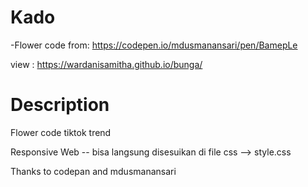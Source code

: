 # Kado
-Flower code from: https://codepen.io/mdusmanansari/pen/BamepLe



view : https://wardanisamitha.github.io/bunga/

# Description
Flower code tiktok trend 

Responsive Web -- bisa langsung disesuikan di file css --> style.css


Thanks to codepan and mdusmanansari
